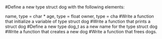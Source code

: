 #Define a new type struct dog with the following elements:

name, type = char *
age, type = float
owner, type = cha
#Write a function that initialize a variable of type struct dog
#Write a function that prints a struct dog
#Define a new type dog_t as a new name for the type struct dog
#Write a function that creates a new dog
#Write a function that frees dogs.
